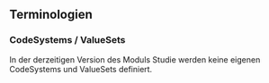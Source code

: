 ## Terminologien

### CodeSystems / ValueSets

In der derzeitigen Version des Moduls Studie werden keine eigenen CodeSystems und ValueSets definiert.